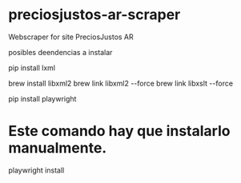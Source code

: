 # preciosjustos-ar-scraper
Webscraper for site PreciosJustos AR


posibles deendencias a instalar

pip install lxml

brew install libxml2
brew link libxml2 --force
brew link libxslt --force

pip install playwright


# Este comando hay que instalarlo manualmente.
playwright install
